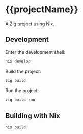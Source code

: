 # {{projectName}}

A Zig project using Nix.

## Development

Enter the development shell:

```bash
nix develop
```

Build the project:

```bash
zig build
```

Run the project:

```bash
zig build run
```

## Building with Nix

```bash
nix build
```
